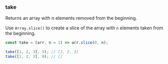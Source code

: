 ### take

Returns an array with n elements removed from the beginning.

Use `Array.slice()` to create a slice of the array with `n` elements taken from the beginning.

```js
const take = (arr, n = 1) => arr.slice(0, n);
```

```js
take([1, 2, 3], 5); // [1, 2, 3]
take([1, 2, 3], 0); // []
```
